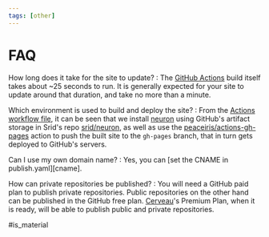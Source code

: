 ```yaml
---
tags: [other]
---
```


# FAQ

How long does it take for the site to update?
:  The [GitHub Actions](https://github.com/features/actions) build itself takes about ~25 seconds to run. It is generally expected for your site to update around that duration, and take no more than a minute.

Which environment is used to build and deploy the site?
: From the [Actions workflow file](https://github.com/srid/neuron-template/blob/master/.github/workflows/publish.yaml), it can be seen that we install [neuron](https://neuron.zettel.page/) using GitHub's artifact storage in Srid's repo [srid/neuron](https://github.com/srid/neuron), as well as use the  [peaceiris/actions-gh-pages](https://github.com/peaceiris/actions-gh-pages) action to push the built site to the `gh-pages` branch, that in turn gets deployed to GitHub's servers.

Can I use my own domain name?
: Yes, you can [set the CNAME in publish.yaml][cname].

How can private repositories be published?
: You will need a GitHub paid plan to publish private repositories. Public repositories on the other hand can be published in the GitHub free plan. [Cerveau](https://www.cerveau.app/)'s Premium Plan, when it is ready, will be able to publish public and private repositories.

[1]:	https://github.com/features/actions
[2]:	https://github.com/srid/neuron-template/blob/master/.github/workflows/publish.yaml
[3]:	https://neuron.zettel.page/
[4]:	https://github.com/srid/neuron
[5]:	https://github.com/peaceiris/actions-gh-pages
[6]:	https://github.com/peaceiris/actions-gh-pages#%EF%B8%8F-add-cname-file-cname
[7]:	https://www.cerveau.app/

#is_material